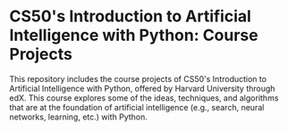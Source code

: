 # CS50's Introduction to Artificial Intelligence with Python: Course Projects

This repository includes the course projects of CS50's Introduction to Artificial Intelligence with Python, offered by Harvard University through edX. This course explores  some of the ideas, techniques, and algorithms that are at the foundation of artificial intelligence (e.g., search, neural networks, learning, etc.) with Python.  
